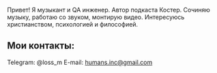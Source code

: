 Привет! Я музыкант и QA инженер. Автор подкаста Костер. Сочиняю музыку, работаю со звуком, монтирую видео. Интересуюсь христианством, психологией и философией.

## Мои контакты:

Telegram: @loss_m
E-mail: [humans.inc@gmail.com](mailto:humans.inc@gmail.com)